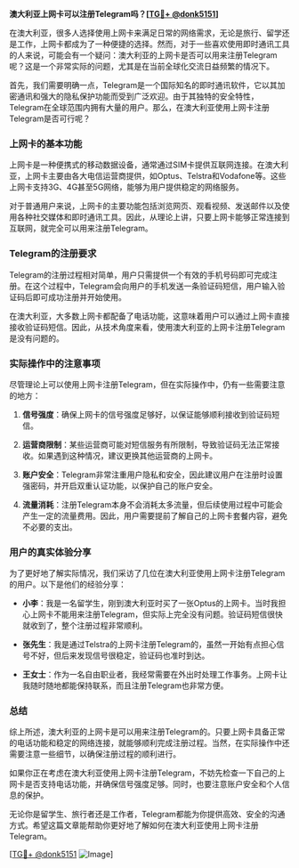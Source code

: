 **澳大利亚上网卡可以注册Telegram吗？[[TG💪+ @donk5151](https://t.me/s/donk5151)]**

在澳大利亚，很多人选择使用上网卡来满足日常的网络需求，无论是旅行、留学还是工作，上网卡都成为了一种便捷的选择。然而，对于一些喜欢使用即时通讯工具的人来说，可能会有一个疑问：澳大利亚的上网卡是否可以用来注册Telegram呢？这是一个非常实际的问题，尤其是在当前全球化交流日益频繁的情况下。

首先，我们需要明确一点，Telegram是一个国际知名的即时通讯软件，它以其加密通讯和强大的隐私保护功能而受到广泛欢迎。由于其独特的安全特性，Telegram在全球范围内拥有大量的用户。那么，在澳大利亚使用上网卡注册Telegram是否可行呢？

### 上网卡的基本功能

上网卡是一种便携式的移动数据设备，通常通过SIM卡提供互联网连接。在澳大利亚，上网卡主要由各大电信运营商提供，如Optus、Telstra和Vodafone等。这些上网卡支持3G、4G甚至5G网络，能够为用户提供稳定的网络服务。

对于普通用户来说，上网卡的主要功能包括浏览网页、观看视频、发送邮件以及使用各种社交媒体和即时通讯工具。因此，从理论上讲，只要上网卡能够正常连接到互联网，就完全可以用来注册Telegram。

### Telegram的注册要求

Telegram的注册过程相对简单，用户只需提供一个有效的手机号码即可完成注册。在这个过程中，Telegram会向用户的手机发送一条验证码短信，用户输入验证码后即可成功注册并开始使用。

在澳大利亚，大多数上网卡都配备了电话功能，这意味着用户可以通过上网卡直接接收验证码短信。因此，从技术角度来看，使用澳大利亚的上网卡注册Telegram是没有问题的。

### 实际操作中的注意事项

尽管理论上可以使用上网卡注册Telegram，但在实际操作中，仍有一些需要注意的地方：

1. **信号强度**：确保上网卡的信号强度足够好，以保证能够顺利接收到验证码短信。
   
2. **运营商限制**：某些运营商可能对短信服务有所限制，导致验证码无法正常接收。如果遇到这种情况，建议更换其他运营商的上网卡。

3. **账户安全**：Telegram非常注重用户隐私和安全，因此建议用户在注册时设置强密码，并开启双重认证功能，以保护自己的账户安全。

4. **流量消耗**：注册Telegram本身不会消耗太多流量，但后续使用过程中可能会产生一定的流量费用。因此，用户需要提前了解自己的上网卡套餐内容，避免不必要的支出。

### 用户的真实体验分享

为了更好地了解实际情况，我们采访了几位在澳大利亚使用上网卡注册Telegram的用户。以下是他们的经验分享：

- **小李**：我是一名留学生，刚到澳大利亚时买了一张Optus的上网卡。当时我担心上网卡不能用来注册Telegram，但实际上完全没有问题。验证码短信很快就收到了，整个注册过程非常顺利。

- **张先生**：我是通过Telstra的上网卡注册Telegram的，虽然一开始有点担心信号不好，但后来发现信号很稳定，验证码也准时到达。

- **王女士**：作为一名自由职业者，我经常需要在外出时处理工作事务。上网卡让我随时随地都能保持联系，而且注册Telegram也非常方便。

### 总结

综上所述，澳大利亚的上网卡是可以用来注册Telegram的。只要上网卡具备正常的电话功能和稳定的网络连接，就能够顺利完成注册过程。当然，在实际操作中还需要注意一些细节，以确保注册过程的顺利进行。

如果你正在考虑在澳大利亚使用上网卡注册Telegram，不妨先检查一下自己的上网卡是否支持电话功能，并确保信号强度足够。同时，也要注意账户安全和个人信息的保护。

无论你是留学生、旅行者还是工作者，Telegram都能为你提供高效、安全的沟通方式。希望这篇文章能帮助你更好地了解如何在澳大利亚使用上网卡注册Telegram。

[[TG💪+ @donk5151](https://t.me/s/donk5151) ![Image](https://i.postimg.cc/rwNCRYN7/Snipaste-2025-04-30-17-27-05.png)]